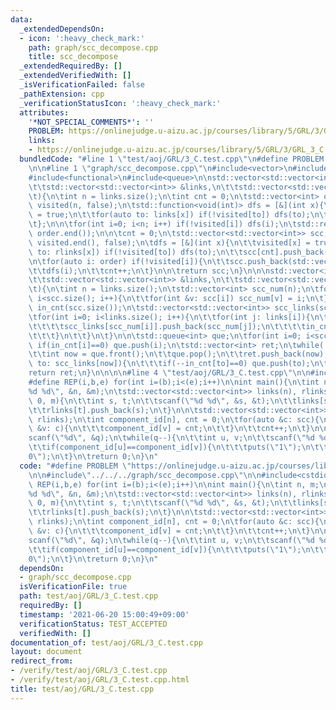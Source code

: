 ```yaml
---
data:
  _extendedDependsOn:
  - icon: ':heavy_check_mark:'
    path: graph/scc_decompose.cpp
    title: scc_decompose
  _extendedRequiredBy: []
  _extendedVerifiedWith: []
  _isVerificationFailed: false
  _pathExtension: cpp
  _verificationStatusIcon: ':heavy_check_mark:'
  attributes:
    '*NOT_SPECIAL_COMMENTS*': ''
    PROBLEM: https://onlinejudge.u-aizu.ac.jp/courses/library/5/GRL/3/GRL_3_C
    links:
    - https://onlinejudge.u-aizu.ac.jp/courses/library/5/GRL/3/GRL_3_C
  bundledCode: "#line 1 \"test/aoj/GRL/3_C.test.cpp\"\n#define PROBLEM \"https://onlinejudge.u-aizu.ac.jp/courses/library/5/GRL/3/GRL_3_C\"\
    \n\n#line 1 \"graph/scc_decompose.cpp\"\n#include<vector>\n#include<algorithm>\n\
    #include<functional>\n#include<queue>\n\nstd::vector<std::vector<int>> scc_decompose(\n\
    \t\tstd::vector<std::vector<int>> &links,\n\t\tstd::vector<std::vector<int>> &rlinks\n\
    \t){\n\tint n = links.size();\n\tint cnt = 0;\n\tstd::vector<int> order;\n\tstd::vector<bool>\
    \ visited(n, false);\n\tstd::function<void(int)> dfs = [&](int x){\n\t\tvisited[x]\
    \ = true;\n\t\tfor(auto to: links[x]) if(!visited[to]) dfs(to);\n\t\torder.push_back(x);\n\
    \t};\n\n\tfor(int i=0; i<n; i++) if(!visited[i]) dfs(i);\n\tstd::reverse(order.begin(),\
    \ order.end());\n\n\tcnt = 0;\n\tstd::vector<std::vector<int>> scc;\n\tstd::fill(visited.begin(),\
    \ visited.end(), false);\n\tdfs = [&](int x){\n\t\tvisited[x] = true;\n\t\tfor(auto\
    \ to: rlinks[x]) if(!visited[to]) dfs(to);\n\t\tscc[cnt].push_back(x);\n\t};\n\
    \n\tfor(auto i: order) if(!visited[i]){\n\t\tscc.push_back(std::vector<int>());\n\
    \t\tdfs(i);\n\t\tcnt++;\n\t}\n\n\treturn scc;\n}\n\n\nstd::vector<int> topological_sort(\n\
    \t\tstd::vector<std::vector<int>> &links,\n\t\tstd::vector<std::vector<int>> &scc\n\
    \t){\n\tint n = links.size();\n\tstd::vector<int> scc_num(n);\n\tfor(int i=0;\
    \ i<scc.size(); i++){\n\t\tfor(int &v: scc[i]) scc_num[v] = i;\n\t}\n\t\n\tstd::vector<int>\
    \ in_cnt(scc.size());\n\tstd::vector<std::vector<int>> scc_links(scc.size());\n\
    \tfor(int i=0; i<links.size(); i++){\n\t\tfor(int j: links[i]){\n\t\t\tif(scc_num[i]!=scc_num[j]){\n\
    \t\t\t\tscc_links[scc_num[i]].push_back(scc_num[j]);\n\t\t\t\tin_cnt[scc_num[j]]++;\n\
    \t\t\t}\n\t\t}\n\t}\n\n\tstd::queue<int> que;\n\tfor(int i=0; i<scc.size(); i++)\
    \ if(in_cnt[i]==0) que.push(i);\n\tstd::vector<int> ret;\n\twhile(!que.empty()){\n\
    \t\tint now = que.front();\n\t\tque.pop();\n\t\tret.push_back(now);\n\t\tfor(auto\
    \ to: scc_links[now]){\n\t\t\tif(--in_cnt[to]==0) que.push(to);\n\t\t}\n\t}\n\t\
    return ret;\n}\n\n\n\n#line 4 \"test/aoj/GRL/3_C.test.cpp\"\n\n#include<cstdio>\n\
    #define REP(i,b,e) for(int i=(b);i<(e);i++)\n\nint main(){\n\tint n, m;\n\tscanf(\"\
    %d %d\", &n, &m);\n\tstd::vector<std::vector<int>> links(n), rlinks(n);\n\tREP(i,\
    \ 0, m){\n\t\tint s, t;\n\t\tscanf(\"%d %d\", &s, &t);\n\t\tlinks[s].push_back(t);\n\
    \t\trlinks[t].push_back(s);\n\t}\n\n\tstd::vector<std::vector<int>> scc = scc_decompose(links,\
    \ rlinks);\n\tint component_id[n], cnt = 0;\n\tfor(auto &c: scc){\n\t\tfor(auto\
    \ &v: c){\n\t\t\tcomponent_id[v] = cnt;\n\t\t}\n\t\tcnt++;\n\t}\n\n\tint q;\n\t\
    scanf(\"%d\", &q);\n\twhile(q--){\n\t\tint u, v;\n\t\tscanf(\"%d %d\", &u, &v);\n\
    \t\tif(component_id[u]==component_id[v]){\n\t\t\tputs(\"1\");\n\t\t}else puts(\"\
    0\");\n\t}\n\treturn 0;\n}\n"
  code: "#define PROBLEM \"https://onlinejudge.u-aizu.ac.jp/courses/library/5/GRL/3/GRL_3_C\"\
    \n\n#include\"../../../graph/scc_decompose.cpp\"\n\n#include<cstdio>\n#define\
    \ REP(i,b,e) for(int i=(b);i<(e);i++)\n\nint main(){\n\tint n, m;\n\tscanf(\"\
    %d %d\", &n, &m);\n\tstd::vector<std::vector<int>> links(n), rlinks(n);\n\tREP(i,\
    \ 0, m){\n\t\tint s, t;\n\t\tscanf(\"%d %d\", &s, &t);\n\t\tlinks[s].push_back(t);\n\
    \t\trlinks[t].push_back(s);\n\t}\n\n\tstd::vector<std::vector<int>> scc = scc_decompose(links,\
    \ rlinks);\n\tint component_id[n], cnt = 0;\n\tfor(auto &c: scc){\n\t\tfor(auto\
    \ &v: c){\n\t\t\tcomponent_id[v] = cnt;\n\t\t}\n\t\tcnt++;\n\t}\n\n\tint q;\n\t\
    scanf(\"%d\", &q);\n\twhile(q--){\n\t\tint u, v;\n\t\tscanf(\"%d %d\", &u, &v);\n\
    \t\tif(component_id[u]==component_id[v]){\n\t\t\tputs(\"1\");\n\t\t}else puts(\"\
    0\");\n\t}\n\treturn 0;\n}\n"
  dependsOn:
  - graph/scc_decompose.cpp
  isVerificationFile: true
  path: test/aoj/GRL/3_C.test.cpp
  requiredBy: []
  timestamp: '2021-06-20 15:00:49+09:00'
  verificationStatus: TEST_ACCEPTED
  verifiedWith: []
documentation_of: test/aoj/GRL/3_C.test.cpp
layout: document
redirect_from:
- /verify/test/aoj/GRL/3_C.test.cpp
- /verify/test/aoj/GRL/3_C.test.cpp.html
title: test/aoj/GRL/3_C.test.cpp
---
```

